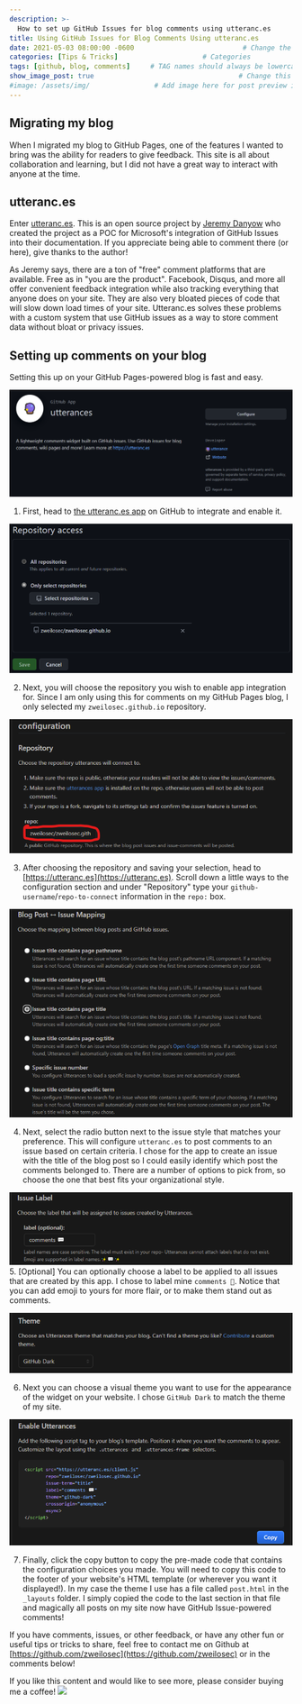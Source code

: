 ```yaml
---
description: >-
  How to set up GitHub Issues for blog comments using utteranc.es
title: Using GitHub Issues for Blog Comments Using utteranc.es                    # Add title of the machine here
date: 2021-05-03 08:00:00 -0600                           # Change the date to match completion date
categories: [Tips & Tricks]                     # Categories
tags: [github, blog, comments]     # TAG names should always be lowercase; add relevant tags
show_image_post: true                                    # Change this to true
#image: /assets/img/                # Add image here for post preview image
---
```


## Migrating my blog

When I migrated my blog to GitHub Pages, one of the features I wanted to bring was the ability for readers to give feedback.  This site is all about collaboration and learning, but I did not have a great way to interact with anyone at the time.  

## utteranc.es

Enter [utteranc.es](https://utteranc.es).  This is an open source project by [Jeremy Danyow](https://danyow.net/) who created the project as a POC for Microsoft's integration of GitHub Issues into their documentation.  If you appreciate being able to comment there (or here), give thanks to the author!

As Jeremy says, there are a ton of "free" comment platforms that are available.  Free as in "you are the product". Facebook, Disqus, and more all offer convenient feedback integration while also tracking everything that anyone does on your site.  They are also very bloated pieces of code that will slow down load times of your site. Utteranc.es solves these problems with a custom system that use GitHub issues as a way to store comment data without bloat or privacy issues. 

## Setting up comments on your blog

Setting this up on your GitHub Pages-powered blog is fast and easy.  

![Click the Enable button to integrate the app to your project](/assets/img/utterances-app.png)

1. First, head to [the utteranc.es app](https://github.com/apps/utterances) on GitHub to integrate and enable it.

![Select the repositories you with to enable this app for](/assets/img/utterances-app2.png)

2. Next, you will choose the repository you wish to enable app integration for.  Since I am only using this for comments on my GitHub Pages blog, I only selected my `zweilosec.github.io` repository.

![In the repo box type your github username and repository name](/assets/img/utterances-configuration1.png)

3. After choosing the repository and saving your selection, head to [https://utteranc.es](https://utteranc.es). Scroll down a little ways to the configuration section and under "Repository" type your `github-username`/`repo-to-connect` information in the `repo:` box.  

![Select the radio button that matches your issue preference](/assets/img/utterances-configuration2.png)

4. Next, select the radio button next to the issue style that matches your preference.  This will configure `utteranc.es` to post comments to an issue based on certain criteria.  I chose for the app to create an issue with the title of the blog post so I could easily identify which post the comments belonged to.  There are a number of options to pick from, so choose the one that best fits your organizational style.

![There is an optional issue label that you can apply automatically](/assets/img/utterances-configuration3.png)
5. [Optional] You can optionally choose a label to be applied to all issues that are created by this app.  I chose to label mine `comments 💬`.  Notice that you can add emoji to yours for more flair, or to make them stand out as comments.

![Select the visual theme you want to use for the widget](/assets/img/utterances-configuration4.png)   

6. Next you can choose a visual theme you want to use for the appearance of the widget on your website.  I chose `GitHub Dark` to match the theme of my site.

![Copy the code to add to your site by clicking the copy button](/assets/img/utterances-configuration5.png)

7. Finally, click the copy button to copy the pre-made code that contains the configuration choices you made.  You will need to copy this code to the footer of your website's HTML template (or wherever you want it displayed!). In my case the theme I use has a file called `post.html` in the `_layouts` folder.  I simply copied the code to the last section in that file and magically all posts on my site now have GitHub Issue-powered comments!

If you have comments, issues, or other feedback, or have any other fun or useful tips or tricks to share, feel free to contact me on Github at [https://github.com/zweilosec](https://github.com/zweilosec) or in the comments below!

If you like this content and would like to see more, please consider buying me a coffee! <a href="https://www.buymeacoffee.com/zweilosec"><img src="https://img.buymeacoffee.com/button-api/?text=Buy me a coffee&emoji=&slug=zweilosec&button_colour=FFDD00&font_colour=000000&font_family=Lato&outline_colour=000000&coffee_colour=ffffff"></a>